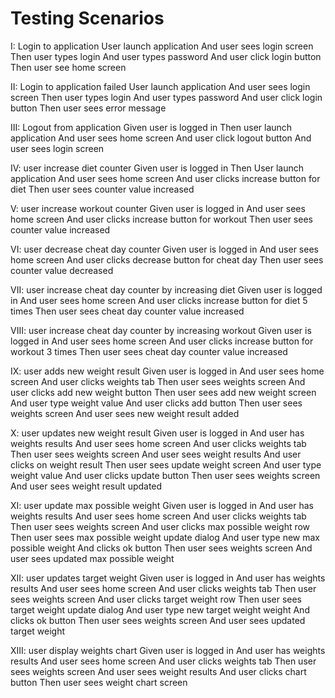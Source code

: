 # Testing Scenarios

I: Login to application
User launch application
And user sees login screen
Then user types login
And user types password
And user click login button
Then user see home screen

II: Login to application failed
User launch application
And user sees login screen
Then user types login
And user types password
And user click login button
Then user sees error message

III: Logout from application
Given user is logged in
Then user launch application
And user sees home screen
And user click logout button
And user sees login screen

IV: user increase diet counter
Given user is logged in
Then User launch application
And user sees home screen
And user clicks increase button for diet
Then user sees counter value increased

V: user increase workout counter
Given user is logged in
And user sees home screen
And user clicks increase button for workout
Then user sees counter value increased

VI: user decrease cheat day counter
Given user is logged in
And user sees home screen
And user clicks decrease button for cheat day
Then user sees counter value decreased

VII: user increase cheat day counter by increasing diet
Given user is logged in
And user sees home screen
And user clicks increase button for diet 5 times
Then user sees cheat day counter value increased

VIII: user increase cheat day counter by increasing workout
Given user is logged in
And user sees home screen
And user clicks increase button for workout 3 times
Then user sees cheat day counter value increased

IX: user adds new weight result
Given user is logged in
And user sees home screen
And user clicks weights tab
Then user sees weights screen
And user clicks add new weight button
Then user sees add new weight screen
And user type weight value
And user clicks add button
Then user sees weights screen
And user sees new weight result added

X: user updates new weight result
Given user is logged in
And user has weights results
And user sees home screen
And user clicks weights tab
Then user sees weights screen
And user sees weight results
And user clicks on weight result
Then user sees update weight screen
And user type weight value
And user clicks update button
Then user sees weights screen
And user sees weight result updated

XI: user update max possible weight
Given user is logged in
And user has weights results
And user sees home screen
And user clicks weights tab
Then user sees weights screen
And user clicks max possible weight row
Then user sees max possible weight update dialog
And user type new max possible weight
And clicks ok button
Then user sees weights screen
And user sees updated max possible weight

XII: user updates target weight
Given user is logged in
And user has weights results
And user sees home screen
And user clicks weights tab
Then user sees weights screen
And user clicks target weight row
Then user sees target weight update dialog
And user type new target weight weight
And clicks ok button
Then user sees weights screen
And user sees updated target weight

XIII: user display weights chart
Given user is logged in
And user has weights results
And user sees home screen
And user clicks weights tab
Then user sees weights screen
And user sees weight results
And user clicks chart button
Then user sees weight chart screen